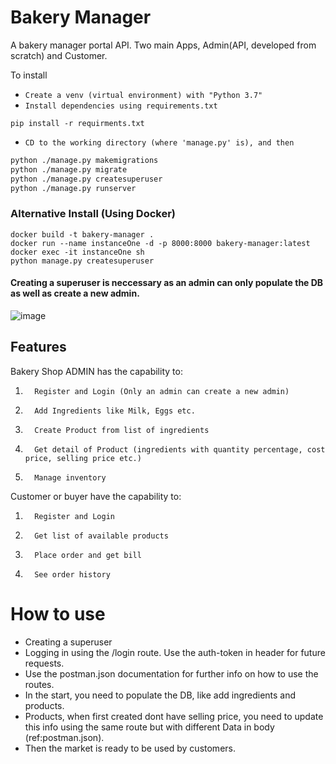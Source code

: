# Bakery Manager

A bakery manager portal API. Two main Apps, Admin(API, developed from scratch) and Customer.

To install

* `Create a venv (virtual environment) with "Python 3.7" `
* `Install dependencies using requirements.txt` 
```
pip install -r requirments.txt
```

* `CD to the working directory (where 'manage.py' is), and then`
```bash
python ./manage.py makemigrations
python ./manage.py migrate
python ./manage.py createsuperuser
python ./manage.py runserver
```


### Alternative Install (Using Docker)

```
docker build -t bakery-manager .
docker run --name instanceOne -d -p 8000:8000 bakery-manager:latest
docker exec -it instanceOne sh
python manage.py createsuperuser
```
#### Creating a superuser is neccessary as an admin can only populate the DB as well as create a new admin.
![image](https://user-images.githubusercontent.com/23053807/140507023-9d77f8f3-23ec-4554-a0ed-4e76b51ae572.png)

## Features
Bakery Shop ADMIN has the capability to:

1.       Register and Login (Only an admin can create a new admin)

2.       Add Ingredients like Milk, Eggs etc.

3.       Create Product from list of ingredients

4.       Get detail of Product (ingredients with quantity percentage, cost price, selling price etc.)

5.       Manage inventory

Customer or buyer have the capability to:

1.       Register and Login

2.       Get list of available products

3.       Place order and get bill

4.       See order history

# How to use

* Creating a superuser
* Logging in using the /login route. Use the auth-token in header for future requests.
* Use the postman.json documentation for further info on how to use the routes.
* In the start, you need to populate the DB, like add ingredients and products.
* Products, when first created dont have selling price, you need to update this info using the same route but with different Data in body (ref:postman.json).
* Then the market is ready to be used by customers.
